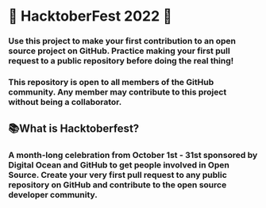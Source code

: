 # 🎃 HacktoberFest 2022 🎃

### Use this project to make your first contribution to an open source project on GitHub. Practice making your first pull request to a public repository before doing the real thing!

### This repository is open to all members of the GitHub community. Any member may contribute to this project without being a collaborator.

## 📚What is Hacktoberfest?

### A month-long celebration from October 1st - 31st sponsored by Digital Ocean and GitHub to get people involved in Open Source. Create your very first pull request to any public repository on GitHub and contribute to the open source developer community.













 
